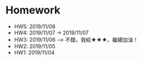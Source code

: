 # Homework
- HW5: 2019/11/08
- HW4: 2019/11/07 -> 2019/11/07
- HW3: 2019/11/06 --> 不錯，我給★★★。繼續加油！
- HW2: 2019/11/05 
- HW1: 2019/11/04

